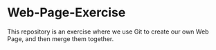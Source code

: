 # Web-Page-Exercise
This repository is an exercise where we use Git to create our own Web Page, and then merge them together.
